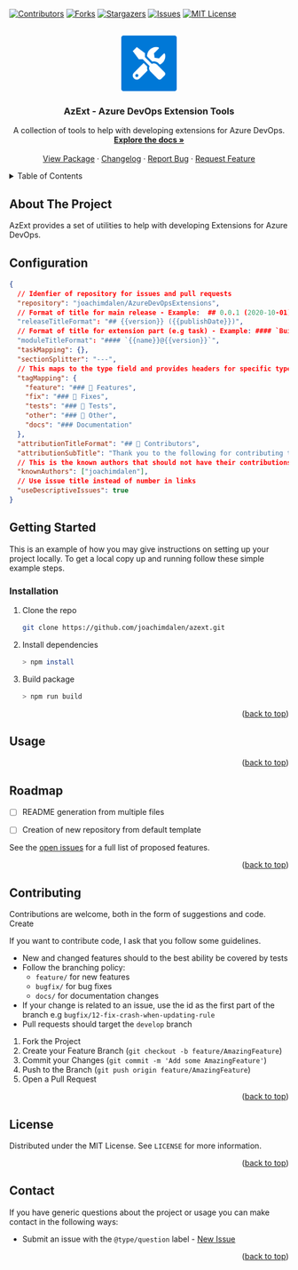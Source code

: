 <div id="top"></div>

[![Contributors][contributors-shield]][contributors-url]
[![Forks][forks-shield]][forks-url]
[![Stargazers][stars-shield]][stars-url]
[![Issues][issues-shield]][issues-url]
[![MIT License][license-shield]][license-url]

<!-- PROJECT LOGO -->
<br />
<div align="center">
  <a href="https://github.com/joachimdalen/azext">
    <img src="docs/images/azext-icon.png" alt="Logo" width="100" height="100">
  </a>

<h3 align="center">AzExt - Azure DevOps Extension Tools</h3>

  <p align="center">
    A collection of tools to help with developing extensions for Azure DevOps.
    <br />
    <a href="https://github.com/joachimdalen/azext"><strong>Explore the docs »</strong></a>
    <br />
    <br />
    <a href="https://www.npmjs.com/package/@joachimdalen/github-org-exists">View Package</a>
    ·
    <a href="https://github.com/joachimdalen/azext/blob/master/docs/CHANGELOG.md">Changelog</a>
    ·
    <a href="https://github.com/joachimdalen/azext/issues">Report Bug</a>
    ·
    <a href="https://github.com/joachimdalen/azext/issues">Request Feature</a>
  </p>
</div>

<!-- TABLE OF CONTENTS -->
<details>
  <summary>Table of Contents</summary>
  <ol>
    <li>
      <a href="#about-the-project">About The Project</a>
      <ul>
        <li><a href="#limitations">Limitations</a></li>
      </ul>
    </li>
    <li>
      <a href="#getting-started">Getting Started</a>
      <ul>
        <li><a href="#prerequisites">Prerequisites</a></li>
        <li><a href="#installation">Installation</a></li>
      </ul>
    </li>
    <li><a href="#usage">Usage</a></li>
    <li><a href="#roadmap">Roadmap</a></li>
    <li><a href="#contributing">Contributing</a></li>
    <li><a href="#license">License</a></li>
    <li><a href="#contact">Contact</a></li>
    <li><a href="#acknowledgments">Acknowledgments</a></li>
  </ol>
</details>

<!-- ABOUT THE PROJECT -->

## About The Project

AzExt provides a set of utilities to help with developing Extensions for Azure DevOps.


## Configuration

```json
{
  // Idenfier of repository for issues and pull requests
  "repository": "joachimdalen/AzureDevOpsExtensions", 
  // Format of title for main release - Example:  ## 0.0.1 (2020-10-01)
  "releaseTitleFormat": "## {{version}} ({{publishDate}})", 
  // Format of title for extension part (e.g task) - Example: #### `BuildTaskOne@2.1.45`
  "moduleTitleFormat": "#### `{{name}}@{{version}}`", 
  "taskMapping": {},
  "sectionSplitter": "---",
  // This maps to the type field and provides headers for specific types
  "tagMapping": {
    "feature": "### 🚀 Features",
    "fix": "### 🐛 Fixes",
    "tests": "### 🧪 Tests",
    "other": "### 💬 Other",
    "docs": "### Documentation"
  }, 
  "attributionTitleFormat": "## 🌟 Contributors",
  "attributionSubTitle": "Thank you to the following for contributing to the latest release",
  // This is the known authors that should not have their contributions listed in the changelog
  "knownAuthors": ["joachimdalen"],
  // Use issue title instead of number in links
  "useDescriptiveIssues": true 
}
```

## Getting Started

This is an example of how you may give instructions on setting up your project locally.
To get a local copy up and running follow these simple example steps.

### Installation

1. Clone the repo
   ```sh
   git clone https://github.com/joachimdalen/azext.git
   ```
2. Install dependencies
   ```sh
   > npm install
   ```
3. Build package
   ```sh
   > npm run build
   ```

<p align="right">(<a href="#top">back to top</a>)</p>

<!-- USAGE EXAMPLES -->

## Usage



<p align="right">(<a href="#top">back to top</a>)</p>

<!-- ROADMAP -->

## Roadmap

- [ ] README generation from multiple files
- [ ] Creation of new repository from default template


See the [open issues](https://github.com/joachimdalen/azext/issues?q=is%3Aopen+is%3Aissue+label%3A%40type%2Ffeature) for a full list of proposed features.

<p align="right">(<a href="#top">back to top</a>)</p>

<!-- CONTRIBUTING -->

## Contributing

Contributions are welcome, both in the form of suggestions and code. Create

If you want to contribute code, I ask that you follow some guidelines.

- New and changed features should to the best ability be covered by tests
- Follow the branching policy:
  - `feature/` for new features
  - `bugfix/` for bug fixes
  - `docs/` for documentation changes
- If your change is related to an issue, use the id as the first part of the branch e.g `bugfix/12-fix-crash-when-updating-rule`
- Pull requests should target the `develop` branch

1. Fork the Project
2. Create your Feature Branch (`git checkout -b feature/AmazingFeature`)
3. Commit your Changes (`git commit -m 'Add some AmazingFeature'`)
4. Push to the Branch (`git push origin feature/AmazingFeature`)
5. Open a Pull Request

<p align="right">(<a href="#top">back to top</a>)</p>

<!-- LICENSE -->

## License

Distributed under the MIT License. See `LICENSE` for more information.

<p align="right">(<a href="#top">back to top</a>)</p>

<!-- CONTACT -->

## Contact

If you have generic questions about the project or usage you can make contact in the following ways:

- Submit an issue with the `@type/question` label - [New Issue](https://github.com/joachimdalen/azext/issues/new)


<p align="right">(<a href="#top">back to top</a>)</p>

[contributors-shield]: https://img.shields.io/github/contributors/joachimdalen/azext.svg?style=for-the-badge
[contributors-url]: https://github.com/joachimdalen/azext/graphs/contributors
[forks-shield]: https://img.shields.io/github/forks/joachimdalen/azext.svg?style=for-the-badge
[forks-url]: https://github.com/joachimdalen/azext/network/members
[stars-shield]: https://img.shields.io/github/stars/joachimdalen/azext.svg?style=for-the-badge
[stars-url]: https://github.com/joachimdalen/azext/stargazers
[issues-shield]: https://img.shields.io/github/issues/joachimdalen/azext.svg?style=for-the-badge
[issues-url]: https://github.com/joachimdalen/azext/issues
[license-shield]: https://img.shields.io/github/license/joachimdalen/azext?style=for-the-badge
[license-url]: https://github.com/joachimdalen/azext/blob/master/LICENSE